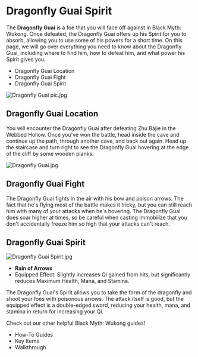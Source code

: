 # Dragonfly Guai Spirit

The **Dragonfly Guai** is a foe that you will face off against in Black Myth: Wukong. Once defeated, the Dragonfly Guai offers up his Spirit for you to absorb, allowing you to use some of his powers for a short time. On this page, we will go over everything you need to know about the Dragonfly Guai, including where to find him, how to defeat him, and what power his Spirit gives you. 

  * Dragonfly Guai Location
  * Dragonfly Guai Fight
  * Dragonfly Guai Spirit

![Dragonfly Guai pic.jpg](https://oyster.ignimgs.com/mediawiki/apis.ign.com/black-myth-wukong/a/a5/Dragonfly_Guai_pic.jpg)

## Dragonfly Guai Location

You will encounter the Dragonfly Guai after defeating Zhu Bajie in the Webbed Hollow. Once you've won the battle, head inside the cave and continue up the path, through another cave, and back out again. Head up the staircase and turn right to see the Dragonfly Guai hovering at the edge of the cliff by some wooden planks. 

![Dragonfly Guai.jpg](https://oyster.ignimgs.com/mediawiki/apis.ign.com/black-myth-wukong/d/d8/Dragonfly_Guai.jpg)

## Dragonfly Guai Fight

The Dragonfly Guai fights in the air with his bow and poison arrows. The fact that he's flying most of the battle makes it tricky, but you can still reach him with many of your attacks when he's hovering. The Dragonfly Guai does soar higher at times, so be careful when casting Immobilize that you don't accidentally freeze him so high that your attacks can't reach. 

## Dragonfly Guai Spirit

![Dragonfly Guai Spirit.jpg](https://oyster.ignimgs.com/mediawiki/apis.ign.com/black-myth-wukong/5/57/Dragonfly_Guai_Spirit.jpg)

  * **Rain of Arrows**
  * Equipped Effect: Slightly increases Qi gained from hits, but significantly reduces Maximum Health, Mana, and Stamina. 

The Dragonfly Guai's Spirit allows you to take the form of the dragonfly and shoot your foes with poisonous arrows. The attack itself is good, but the equipped effect is a double-edged sword, reducing your health, mana, and stamina in return for increasing your Qi. 

Check out our other helpful Black Myth: Wukong guides! 

  * How-To Guides
  * Key Items
  * Walkthrough

